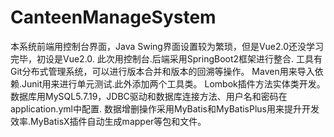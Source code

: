 # CanteenManageSystem
本系统前端用控制台界面，Java Swing界面设置较为繁琐，但是Vue2.0还没学习完毕，初设是Vue2.0.
此次用控制台.后端采用SpringBoot2框架进行整合.
工具有Git分布式管理系统，可以进行版本合并和版本的回溯等操作。
Maven用来导入依赖.Junit用来进行单元测试.此外添加两个工具类。
Lombok插件方法实体类开发。
数据库用MySQL5.7.19，JDBC驱动和数据库连接方法、用户名和密码在application.yml中配置.
数据增删操作采用MyBatis和MyBatisPlus用来提升开发效率.MyBatisX插件自动生成mapper等包和文件。
